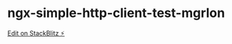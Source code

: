 # ngx-simple-http-client-test-mgrlon

[Edit on StackBlitz ⚡️](https://stackblitz.com/edit/ngx-simple-http-client-test-mgrlon)